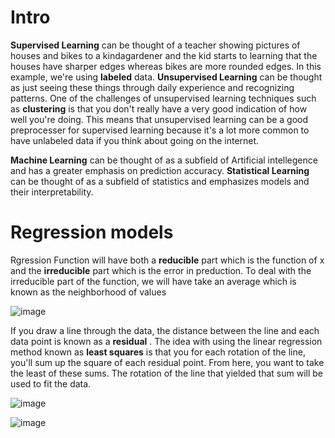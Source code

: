 # Intro

**Supervised Learning** can be thought of a teacher showing pictures of houses and bikes to a kindagardener and the kid starts to learning that the houses have sharper edges whereas bikes are more rounded edges. In this example, we're using **labeled** data. **Unsupervised Learning** can be thought as just seeing these things through daily experience and recognizing patterns. One of the challenges of unsupervised learning techniques such as **clustering** is that you don't really have a very good indication of how well you're doing. This means that unsupervised learning can be a good preprocesser for supervised learning because it's a lot more common to have unlabeled data if you think about going on the internet.

**Machine Learning** can be thought of as a subfield of Artificial intellegence and has a greater emphasis on prediction accuracy. **Statistical Learning** can be thought of as a subfield of statistics and emphasizes models and their interpretability.

# Regression models

Rgression Function will have both a **reducible** part which is the function of x and the **irreducible** part which is the error in preduction. To deal with the irreducible part of the function, we will have take an average which is known as the neighborhood of values

![image](https://github.com/user-attachments/assets/fa2d5c99-b180-4b43-8630-c8d07689e5e3)

If you draw a line through the data, the distance between the line and each data point is known as a **residual** . The idea with using the linear regression method known as **least squares** is that you for each rotation of the line, you'll sum up the square of each residual point. From here, you want to take the least of these sums. The rotation of the line that yielded that sum will be used to fit the data. 

![image](https://github.com/user-attachments/assets/f8582c74-4d0d-485e-8596-463c622238f4)

![image](https://github.com/user-attachments/assets/da443dc7-3eab-484e-b7b4-31592e538c15)
